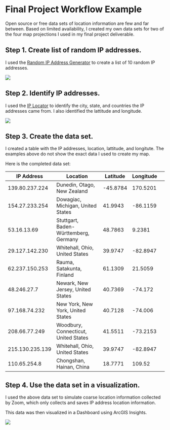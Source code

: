 # Final Project Workflow Example

Open source or free data sets of location information are few and far between. Based on limited availability, I created my own data sets for two of the four map projections I used in my final project deliverable.

## Step 1. Create list of random IP addresses.

I used the [Random IP Address Generator](https://www.ipvoid.com/random-ip/) to create a list of 10 random IP addresses.

<img src="https://waysiderose.github.io/gisprojects/finalproject/RandomIP.PNG" />

## Step 2. Identify IP addresses.

I used the [IP Locator](https://websiteseochecker.com/ip-location/) to identify the city, state, and countries the IP addresses came from. I also identified the lattitude and longitude.

<img src="https://waysiderose.github.io/gisprojects/finalproject/IP_ID.PNG" />

## Step 3. Create the data set.

I created a table with the IP addresses, location, lattitude, and longitute. The examples above do not show the exact data I used to create my map.

Here is the completed data set:

| IP Address      | Location                              | Latitude | Longitude |   |
|-----------------|---------------------------------------|----------|-----------|---|
| 139.80.237.224  | Dunedin, Otago, New Zealand           | -45.8784 | 170.5201  |   |
| 154.27.233.254  | Dowagiac, Michigan, United States     | 41.9943  | -86.1159  |   |
| 53.16.13.69     | Stuttgart, Baden-Württemberg, Germany | 48.7863  | 9.2381    |   |
| 29.127.142.230  | Whitehall, Ohio, United States        | 39.9747  | -82.8947  |   |
| 62.237.150.253  | Rauma, Satakunta, Finland             | 61.1309  | 21.5059   |   |
| 48.246.27.7     | Newark, New Jersey, United States     | 40.7369  | -74.172   |   |
| 97.168.74.232   | New York, New York, United States     | 40.7128  | -74.006   |   |
| 208.66.77.249   | Woodbury, Connecticut, United States  | 41.5511  | -73.2153  |   |
| 215.130.235.139 | Whitehall, Ohio, United States        | 39.9747  | -82.8947  |   |
| 110.65.254.8    | Chongshan, Hainan, China              | 18.7771  | 109.52    |   |

## Step 4. Use the data set in a visualization.

I used the above data set to simulate coarse location information collected by Zoom, which only collects and saves IP address location information.

This data was then visualized in a Dashboard using ArcGIS Insights.

<img src="https://waysiderose.github.io/gisprojects/finalproject/ZoomDashboard.PNG" />
